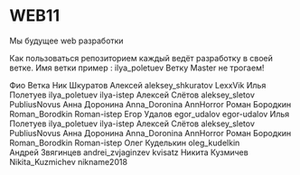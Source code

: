 # WEB11
Мы будущее web разработки


Как пользоваться репозиторием
каждый ведёт разработку в своей ветке. Имя ветки пример : ilya_poletuev
Ветку Master не трогаем!



Фио		 Ветка		     Ник
Шкуратов Алексей aleksey_shkuratov   LexxVik
Илья Полетуев    ilya_poletuev       ilya-istep
Алексей Слётов   aleksey_sletov      PubliusNovus
Анна Доронина    Anna_Doronina       AnnHorror
Роман Бородкин 	 Roman_Borodkin      Roman-istep 
Егор Удалов      egor_udalov 	     egor-udalov
Илья Полетуев    ilya_poletuev       ilya-istep
Алексей Слётов   aleksey_sletov      PubliusNovus
Анна Доронина    Anna_Doronina       AnnHorror
Роман Бородкин 	 Roman_Borodkin      Roman-istep 
Олег Куделькин   oleg_kudelkin   
Андрей Звягинцев andrei_zvjaginzev  kvisatz 
Никита Кузмичев Nikita_Kuzmichev nikname2018
